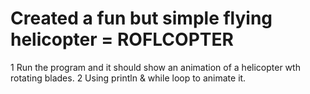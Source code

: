 # Created a fun but simple flying helicopter = ROFLCOPTER
1 Run the program and it should show an animation of a helicopter wth rotating blades.
2 Using println & while loop to animate it.
